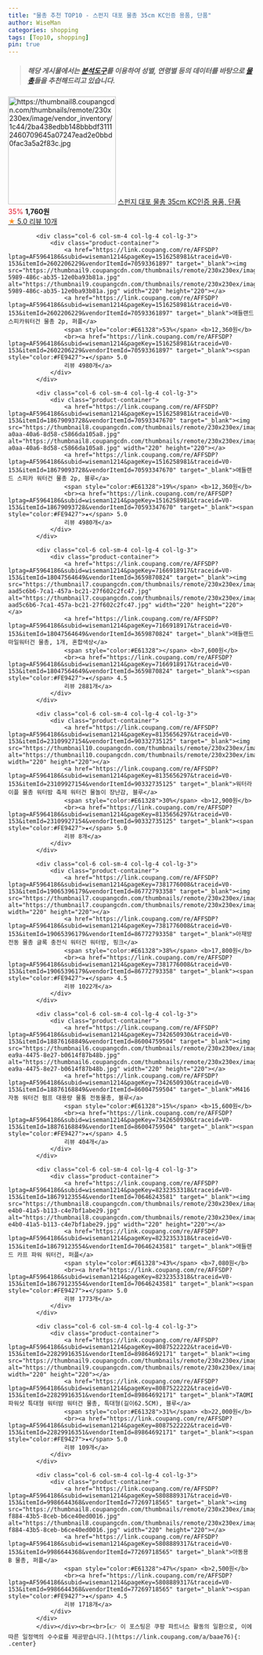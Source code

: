 ```yaml
---
title: "물총 추천 TOP10 - 스펀지 대포 물총 35cm KC인증 용품, 단품"
author: WiseMan
categories: shopping
tags: [Top10, shopping]
pin: true
---
```


> ##### 해당 게시물에서는 [**분석도구**](https://itemscout.io/)를 이용하여 **성별**, **연령별** 등의 데이터를 바탕으로 [**물총**](https://link.coupang.com/a/baae76)들을 추천해드리고 있습니다.
<div class="container"><div class="row">
            <div class="col-6 col-sm-4 col-lg-4 col-lg-3">
                <div class="product-container">
                    <a href="https://link.coupang.com/re/AFFSDP?lptag=AF5964186&subid=wiseman1214&pageKey=5925358732&traceid=V0-153&itemId=10513516273&vendorItemId=77795146399" target="_blank"><img src="https://thumbnail8.coupangcdn.com/thumbnails/remote/230x230ex/image/vendor_inventory/1c44/2ba438edbb148bbbdf31112460709645a07247ead2e0bbd0fac3a5a2f83c.jpg" alt="https://thumbnail8.coupangcdn.com/thumbnails/remote/230x230ex/image/vendor_inventory/1c44/2ba438edbb148bbbdf31112460709645a07247ead2e0bbd0fac3a5a2f83c.jpg" width="220" height="220"></a>
                    <a href="https://link.coupang.com/re/AFFSDP?lptag=AF5964186&subid=wiseman1214&pageKey=5925358732&traceid=V0-153&itemId=10513516273&vendorItemId=77795146399" target="_blank">스펀지 대포 물총 35cm KC인증 용품, 단품</a>
                    <span style="color:#E61328">35%</span> <b>1,760원</b>
                    <br><a href="https://link.coupang.com/re/AFFSDP?lptag=AF5964186&subid=wiseman1214&pageKey=5925358732&traceid=V0-153&itemId=10513516273&vendorItemId=77795146399" target="_blank"><span style="color:#FE9427">★</span> 5.0
                    리뷰 10개</a>
                </div>
            </div>
            
            <div class="col-6 col-sm-4 col-lg-4 col-lg-3">
                <div class="product-container">
                    <a href="https://link.coupang.com/re/AFFSDP?lptag=AF5964186&subid=wiseman1214&pageKey=1516258981&traceid=V0-153&itemId=2602206229&vendorItemId=70593361897" target="_blank"><img src="https://thumbnail9.coupangcdn.com/thumbnails/remote/230x230ex/image/retail/images/2020/04/22/19/2/eb27a055-5989-486c-ab35-12e0ba93b81a.jpg" alt="https://thumbnail9.coupangcdn.com/thumbnails/remote/230x230ex/image/retail/images/2020/04/22/19/2/eb27a055-5989-486c-ab35-12e0ba93b81a.jpg" width="220" height="220"></a>
                    <a href="https://link.coupang.com/re/AFFSDP?lptag=AF5964186&subid=wiseman1214&pageKey=1516258981&traceid=V0-153&itemId=2602206229&vendorItemId=70593361897" target="_blank">애들랜드 스피카워터건 물총 2p, 퍼플</a>
                    <span style="color:#E61328">53%</span> <b>12,360원</b>
                    <br><a href="https://link.coupang.com/re/AFFSDP?lptag=AF5964186&subid=wiseman1214&pageKey=1516258981&traceid=V0-153&itemId=2602206229&vendorItemId=70593361897" target="_blank"><span style="color:#FE9427">★</span> 5.0
                    리뷰 4980개</a>
                </div>
            </div>
            
            <div class="col-6 col-sm-4 col-lg-4 col-lg-3">
                <div class="product-container">
                    <a href="https://link.coupang.com/re/AFFSDP?lptag=AF5964186&subid=wiseman1214&pageKey=1516258981&traceid=V0-153&itemId=18679093728&vendorItemId=70593347670" target="_blank"><img src="https://thumbnail8.coupangcdn.com/thumbnails/remote/230x230ex/image/retail/images/2020/04/27/18/6/e2a698cf-a0aa-40a6-8d58-c5866da105a8.jpg" alt="https://thumbnail8.coupangcdn.com/thumbnails/remote/230x230ex/image/retail/images/2020/04/27/18/6/e2a698cf-a0aa-40a6-8d58-c5866da105a8.jpg" width="220" height="220"></a>
                    <a href="https://link.coupang.com/re/AFFSDP?lptag=AF5964186&subid=wiseman1214&pageKey=1516258981&traceid=V0-153&itemId=18679093728&vendorItemId=70593347670" target="_blank">애들랜드 스피카 워터건 물총 2p, 블루</a>
                    <span style="color:#E61328">19%</span> <b>12,360원</b>
                    <br><a href="https://link.coupang.com/re/AFFSDP?lptag=AF5964186&subid=wiseman1214&pageKey=1516258981&traceid=V0-153&itemId=18679093728&vendorItemId=70593347670" target="_blank"><span style="color:#FE9427">★</span> 5.0
                    리뷰 4980개</a>
                </div>
            </div>
            
            <div class="col-6 col-sm-4 col-lg-4 col-lg-3">
                <div class="product-container">
                    <a href="https://link.coupang.com/re/AFFSDP?lptag=AF5964186&subid=wiseman1214&pageKey=7166918917&traceid=V0-153&itemId=18047564649&vendorItemId=3659870824" target="_blank"><img src="https://thumbnail7.coupangcdn.com/thumbnails/remote/230x230ex/image/retail/images/3617113658571641-aad5c6b6-7ca1-457a-bc21-27f602c2fc47.jpg" alt="https://thumbnail7.coupangcdn.com/thumbnails/remote/230x230ex/image/retail/images/3617113658571641-aad5c6b6-7ca1-457a-bc21-27f602c2fc47.jpg" width="220" height="220"></a>
                    <a href="https://link.coupang.com/re/AFFSDP?lptag=AF5964186&subid=wiseman1214&pageKey=7166918917&traceid=V0-153&itemId=18047564649&vendorItemId=3659870824" target="_blank">애들랜드 마일워터건 물총, 1개, 혼합색상</a>
                    <span style="color:#E61328"></span> <b>7,600원</b>
                    <br><a href="https://link.coupang.com/re/AFFSDP?lptag=AF5964186&subid=wiseman1214&pageKey=7166918917&traceid=V0-153&itemId=18047564649&vendorItemId=3659870824" target="_blank"><span style="color:#FE9427">★</span> 4.5
                    리뷰 2881개</a>
                </div>
            </div>
            
            <div class="col-6 col-sm-4 col-lg-4 col-lg-3">
                <div class="product-container">
                    <a href="https://link.coupang.com/re/AFFSDP?lptag=AF5964186&subid=wiseman1214&pageKey=8135656297&traceid=V0-153&itemId=23109927154&vendorItemId=90332735125" target="_blank"><img src="https://thumbnail10.coupangcdn.com/thumbnails/remote/230x230ex/image/vendor_inventory/1ad3/d0ac0ef71fc79f1c9380c99077ac3621d10d6903b1227a455354aa82103e.jpg" alt="https://thumbnail10.coupangcdn.com/thumbnails/remote/230x230ex/image/vendor_inventory/1ad3/d0ac0ef71fc79f1c9380c99077ac3621d10d6903b1227a455354aa82103e.jpg" width="220" height="220"></a>
                    <a href="https://link.coupang.com/re/AFFSDP?lptag=AF5964186&subid=wiseman1214&pageKey=8135656297&traceid=V0-153&itemId=23109927154&vendorItemId=90332735125" target="_blank">워터라이플 물총 워터밤 축제 워터건 물놀이 장난감, 블루</a>
                    <span style="color:#E61328">30%</span> <b>12,900원</b>
                    <br><a href="https://link.coupang.com/re/AFFSDP?lptag=AF5964186&subid=wiseman1214&pageKey=8135656297&traceid=V0-153&itemId=23109927154&vendorItemId=90332735125" target="_blank"><span style="color:#FE9427">★</span> 5.0
                    리뷰 8개</a>
                </div>
            </div>
            
            <div class="col-6 col-sm-4 col-lg-4 col-lg-3">
                <div class="product-container">
                    <a href="https://link.coupang.com/re/AFFSDP?lptag=AF5964186&subid=wiseman1214&pageKey=7381776008&traceid=V0-153&itemId=19065396179&vendorItemId=86772793358" target="_blank"><img src="https://thumbnail7.coupangcdn.com/thumbnails/remote/230x230ex/image/vendor_inventory/056b/1180076a470d687b47888b46a26ecd091a2ad32f8db0f33bfe0410fce51d.jpg" alt="https://thumbnail7.coupangcdn.com/thumbnails/remote/230x230ex/image/vendor_inventory/056b/1180076a470d687b47888b46a26ecd091a2ad32f8db0f33bfe0410fce51d.jpg" width="220" height="220"></a>
                    <a href="https://link.coupang.com/re/AFFSDP?lptag=AF5964186&subid=wiseman1214&pageKey=7381776008&traceid=V0-153&itemId=19065396179&vendorItemId=86772793358" target="_blank">아재방 전동 물총 글록 충전식 워터건 워터밤, 핑크</a>
                    <span style="color:#E61328">38%</span> <b>17,800원</b>
                    <br><a href="https://link.coupang.com/re/AFFSDP?lptag=AF5964186&subid=wiseman1214&pageKey=7381776008&traceid=V0-153&itemId=19065396179&vendorItemId=86772793358" target="_blank"><span style="color:#FE9427">★</span> 4.5
                    리뷰 1022개</a>
                </div>
            </div>
            
            <div class="col-6 col-sm-4 col-lg-4 col-lg-3">
                <div class="product-container">
                    <a href="https://link.coupang.com/re/AFFSDP?lptag=AF5964186&subid=wiseman1214&pageKey=7342650930&traceid=V0-153&itemId=18876168849&vendorItemId=86004759504" target="_blank"><img src="https://thumbnail6.coupangcdn.com/thumbnails/remote/230x230ex/image/retail/images/2023/05/18/14/1/e901c081-ea9a-4475-8e27-b0614f87b48b.jpg" alt="https://thumbnail6.coupangcdn.com/thumbnails/remote/230x230ex/image/retail/images/2023/05/18/14/1/e901c081-ea9a-4475-8e27-b0614f87b48b.jpg" width="220" height="220"></a>
                    <a href="https://link.coupang.com/re/AFFSDP?lptag=AF5964186&subid=wiseman1214&pageKey=7342650930&traceid=V0-153&itemId=18876168849&vendorItemId=86004759504" target="_blank">M416 자동 워터건 펌프 대용량 물통 전동물총, 블루</a>
                    <span style="color:#E61328">15%</span> <b>15,600원</b>
                    <br><a href="https://link.coupang.com/re/AFFSDP?lptag=AF5964186&subid=wiseman1214&pageKey=7342650930&traceid=V0-153&itemId=18876168849&vendorItemId=86004759504" target="_blank"><span style="color:#FE9427">★</span> 4.5
                    리뷰 404개</a>
                </div>
            </div>
            
            <div class="col-6 col-sm-4 col-lg-4 col-lg-3">
                <div class="product-container">
                    <a href="https://link.coupang.com/re/AFFSDP?lptag=AF5964186&subid=wiseman1214&pageKey=8232353318&traceid=V0-153&itemId=18679123554&vendorItemId=70646243581" target="_blank"><img src="https://thumbnail8.coupangcdn.com/thumbnails/remote/230x230ex/image/retail/images/2020/04/29/19/2/a4bf2c86-e4b0-41a5-b113-c4e7bf1abe29.jpg" alt="https://thumbnail8.coupangcdn.com/thumbnails/remote/230x230ex/image/retail/images/2020/04/29/19/2/a4bf2c86-e4b0-41a5-b113-c4e7bf1abe29.jpg" width="220" height="220"></a>
                    <a href="https://link.coupang.com/re/AFFSDP?lptag=AF5964186&subid=wiseman1214&pageKey=8232353318&traceid=V0-153&itemId=18679123554&vendorItemId=70646243581" target="_blank">애들랜드 카프 파워 워터건, 퍼플</a>
                    <span style="color:#E61328">43%</span> <b>7,080원</b>
                    <br><a href="https://link.coupang.com/re/AFFSDP?lptag=AF5964186&subid=wiseman1214&pageKey=8232353318&traceid=V0-153&itemId=18679123554&vendorItemId=70646243581" target="_blank"><span style="color:#FE9427">★</span> 5.0
                    리뷰 1773개</a>
                </div>
            </div>
            
            <div class="col-6 col-sm-4 col-lg-4 col-lg-3">
                <div class="product-container">
                    <a href="https://link.coupang.com/re/AFFSDP?lptag=AF5964186&subid=wiseman1214&pageKey=8087522222&traceid=V0-153&itemId=22829916351&vendorItemId=89864692171" target="_blank"><img src="https://thumbnail9.coupangcdn.com/thumbnails/remote/230x230ex/image/vendor_inventory/0fbe/b56d52210e6a92dae7c1a781d6eb9861f634c7bf0a5d879823c18a3f9789.jpg" alt="https://thumbnail9.coupangcdn.com/thumbnails/remote/230x230ex/image/vendor_inventory/0fbe/b56d52210e6a92dae7c1a781d6eb9861f634c7bf0a5d879823c18a3f9789.jpg" width="220" height="220"></a>
                    <a href="https://link.coupang.com/re/AFFSDP?lptag=AF5964186&subid=wiseman1214&pageKey=8087522222&traceid=V0-153&itemId=22829916351&vendorItemId=89864692171" target="_blank">TAOMI 파워샷 특대형 워터밤 워터건 물총, 특대형(길이62.5CM), 블루</a>
                    <span style="color:#E61328">31%</span> <b>22,000원</b>
                    <br><a href="https://link.coupang.com/re/AFFSDP?lptag=AF5964186&subid=wiseman1214&pageKey=8087522222&traceid=V0-153&itemId=22829916351&vendorItemId=89864692171" target="_blank"><span style="color:#FE9427">★</span> 5.0
                    리뷰 109개</a>
                </div>
            </div>
            
            <div class="col-6 col-sm-4 col-lg-4 col-lg-3">
                <div class="product-container">
                    <a href="https://link.coupang.com/re/AFFSDP?lptag=AF5964186&subid=wiseman1214&pageKey=5808889317&traceid=V0-153&itemId=9986644368&vendorItemId=77269718565" target="_blank"><img src="https://thumbnail8.coupangcdn.com/thumbnails/remote/230x230ex/image/retail/images/2021/07/08/14/2/52cf8386-f884-43b5-8ceb-b6ce40ed0016.jpg" alt="https://thumbnail8.coupangcdn.com/thumbnails/remote/230x230ex/image/retail/images/2021/07/08/14/2/52cf8386-f884-43b5-8ceb-b6ce40ed0016.jpg" width="220" height="220"></a>
                    <a href="https://link.coupang.com/re/AFFSDP?lptag=AF5964186&subid=wiseman1214&pageKey=5808889317&traceid=V0-153&itemId=9986644368&vendorItemId=77269718565" target="_blank">아동용 B 물총, 퍼플</a>
                    <span style="color:#E61328">47%</span> <b>2,500원</b>
                    <br><a href="https://link.coupang.com/re/AFFSDP?lptag=AF5964186&subid=wiseman1214&pageKey=5808889317&traceid=V0-153&itemId=9986644368&vendorItemId=77269718565" target="_blank"><span style="color:#FE9427">★</span> 4.5
                    리뷰 1718개</a>
                </div>
            </div>
            </div></div><br><br>[👉 이 포스팅은 쿠팡 파트너스 활동의 일환으로, 이에 따른 일정액의 수수료를 제공받습니다.](https://link.coupang.com/a/baae76){: .center}